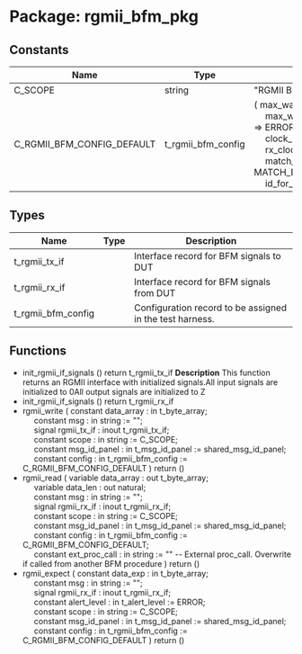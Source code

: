 # Package: rgmii_bfm_pkg

## Constants

| Name                       | Type               | Value                                                                                                                                                                                                                                                                                                                                                                                                                                   | Description                                 |
| -------------------------- | ------------------ | --------------------------------------------------------------------------------------------------------------------------------------------------------------------------------------------------------------------------------------------------------------------------------------------------------------------------------------------------------------------------------------------------------------------------------------- | ------------------------------------------- |
| C_SCOPE                    | string             |  "RGMII BFM"                                                                                                                                                                                                                                                                                                                                                                                                                            |                                             |
| C_RGMII_BFM_CONFIG_DEFAULT | t_rgmii_bfm_config |  (     max_wait_cycles          => 10,<br><span style="padding-left:20px">     max_wait_cycles_severity => ERROR,<br><span style="padding-left:20px">     clock_period             => -1 ns,<br><span style="padding-left:20px">     rx_clock_skew            => -1 ns,<br><span style="padding-left:20px">     match_strictness         => MATCH_EXACT,<br><span style="padding-left:20px">     id_for_bfm               => ID_BFM   ) | Define the default value for the BFM config |
## Types

| Name               | Type | Description                                              |
| ------------------ | ---- | -------------------------------------------------------- |
| t_rgmii_tx_if      |      | Interface record for BFM signals to DUT                  |
| t_rgmii_rx_if      |      | Interface record for BFM signals from DUT                |
| t_rgmii_bfm_config |      | Configuration record to be assigned in the test harness. |
## Functions
- init_rgmii_if_signals <font id="function_arguments">()</font> <font id="function_return">return t_rgmii_tx_if </font>
**Description**
This function returns an RGMII interface with initialized signals.All input signals are initialized to 0All output signals are initialized to Z
- init_rgmii_if_signals <font id="function_arguments">()</font> <font id="function_return">return t_rgmii_rx_if </font>
- rgmii_write <font id="function_arguments">( constant data_array   : in    t_byte_array;<br><span style="padding-left:20px"> constant msg          : in    string             := "";<br><span style="padding-left:20px"> signal   rgmii_tx_if  : inout t_rgmii_tx_if;<br><span style="padding-left:20px"> constant scope        : in    string             := C_SCOPE;<br><span style="padding-left:20px"> constant msg_id_panel : in    t_msg_id_panel     := shared_msg_id_panel;<br><span style="padding-left:20px"> constant config       : in    t_rgmii_bfm_config := C_RGMII_BFM_CONFIG_DEFAULT ) </font> <font id="function_return">return ()</font>
- rgmii_read <font id="function_arguments">( variable data_array    : out   t_byte_array;<br><span style="padding-left:20px"> variable data_len      : out   natural;<br><span style="padding-left:20px"> constant msg           : in    string             := "";<br><span style="padding-left:20px"> signal   rgmii_rx_if   : inout t_rgmii_rx_if;<br><span style="padding-left:20px"> constant scope         : in    string             := C_SCOPE;<br><span style="padding-left:20px"> constant msg_id_panel  : in    t_msg_id_panel     := shared_msg_id_panel;<br><span style="padding-left:20px"> constant config        : in    t_rgmii_bfm_config := C_RGMII_BFM_CONFIG_DEFAULT;<br><span style="padding-left:20px"> constant ext_proc_call : in    string := ""  -- External proc_call. Overwrite if called from another BFM procedure ) </font> <font id="function_return">return ()</font>
- rgmii_expect <font id="function_arguments">( constant data_exp     : in    t_byte_array;<br><span style="padding-left:20px"> constant msg          : in    string             := "";<br><span style="padding-left:20px"> signal   rgmii_rx_if  : inout t_rgmii_rx_if;<br><span style="padding-left:20px"> constant alert_level  : in    t_alert_level      := ERROR;<br><span style="padding-left:20px"> constant scope        : in    string             := C_SCOPE;<br><span style="padding-left:20px"> constant msg_id_panel : in    t_msg_id_panel     := shared_msg_id_panel;<br><span style="padding-left:20px"> constant config       : in    t_rgmii_bfm_config := C_RGMII_BFM_CONFIG_DEFAULT ) </font> <font id="function_return">return ()</font>
